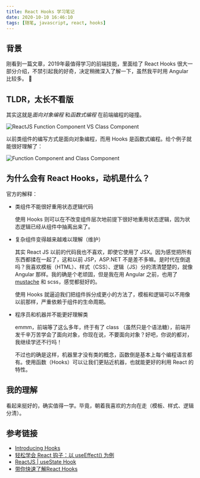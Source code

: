 ```yaml
---
title: React Hooks 学习笔记
date: 2020-10-10 16:46:10
tags: [随笔, javascript, react, hooks]
---
```


## 背景

刚看到一篇文章，2019年最值得学习的前端技能，里面给了 React Hooks 很大一部分介绍，不禁引起我的好奇，决定稍微深入了解一下，虽然我平时用 Angular 比较多。 🙂

## TLDR，太长不看版

其实这就是*面向对象编程* 和*函数式编程* 在前端编程的碰撞。

![ReactJS Function Component VS Class Component](https://www.wangbase.com/blogimg/asset/202009/bg2020091407.jpg)

以前类组件的编写方式是面向对象编程，而用 Hooks 是函数式编程。给个例子就能很好理解了：

![Function Component and Class Component](https://www.wangbase.com/blogimg/asset/202009/bg2020091320.jpg)

## 为什么会有 React Hooks，动机是什么？

官方的解释：

- 类组件不能很好重用状态逻辑代码

    使用 Hooks 则可以在不改变组件层次地前提下很好地重用状态逻辑，因为状态逻辑已经从组件中抽离出来了。

- 复杂组件变得越来越难以理解（维护）

    其实 React JS 以前的代码我也不喜欢，即使它使用了 JSX。因为感觉把所有东西都揉在一起了，这和以前 JSP，ASP.NET 不是差不多嘛。是时代在倒退吗？我喜欢模板（HTML）、样式（CSS）、逻辑（JS）分的清清楚楚的，就像 Angular 那样。我的确是个老顽固，但是我在用 Angular 之前，也用了 [mustache](https://github.com/mustache/mustache) 和 scss，感觉都挺好的。

    使用 Hooks 就逼迫我们把组件拆分成更小的方法了，模板和逻辑可以不用像以前那样，严重依赖于组件的生命周期。

- 程序员和机器并不能更好理解类

    emmm，前端等了这么多年，终于有了 class （虽然只是个语法糖），前端开发千辛万苦学会了面向对象，你现在说，不要面向对象？好吧，你说的都对，我继续学还不行吗！

    不过也的确是这样，机器里才没有类的概念，函数倒是基本上每个编程语言都有。使用函数（Hooks）可以让我们更贴近机器，也就能更好的利用 React 的特性。

## 我的理解

看起来挺好的，确实值得一学。毕竟，朝着我喜欢的方向在走（模板、样式、逻辑分清）。

## 参考链接

- [Introducing Hooks](https://reactjs.org/docs/hooks-intro.html)
- [轻松学会 React 钩子：以 useEffect() 为例](http://www.ruanyifeng.com/blog/2020/09/react-hooks-useeffect-tutorial.html)
- [ReactJS | useState Hook](https://www.geeksforgeeks.org/reactjs-usestate-hook/)
- [带你快速了解React Hooks](https://mp.weixin.qq.com/s/FQzSFwx3wWqwLCeQZ1eAEA)
